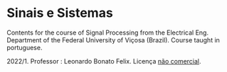 # Sinais e Sistemas

Contents for the course of Signal Processing from the Electrical Eng. Department of the Federal University of Viçosa (Brazil). Course taught in portuguese.

2022/1. Professor : Leonardo Bonato Felix. Licença [não comercial](https://creativecommons.org/licenses/by-nc-nd/3.0).

